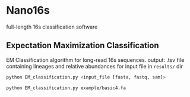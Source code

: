 # Nano16s

full-length 16s classification software


## Expectation Maximization Classification

EM Classification algorithm for long-read 16s sequences.
output: .tsv file containing lineages and relative abundances for input file in `results/` dir

```bash
python EM_classification.py <input_file [fasta, fastq, sam]>
```

```bash
python EM_classification.py example/basic4.fa
```
